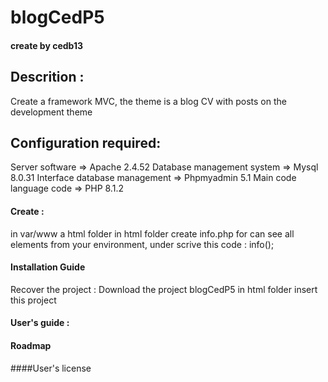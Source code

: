 # blogCedP5
#### create by cedb13
## Descrition : 
Create a framework MVC, the theme is a blog CV with posts on the development theme
## Configuration required:
Server software => Apache 2.4.52
Database management system => Mysql 8.0.31
Interface database management => Phpmyadmin 5.1
Main code language code => PHP 8.1.2
#### Create :
in var/www a html folder
in html folder create info.php for can see all elements from your environment, under scrive this code :
<php> info(); </php>
#### Installation Guide 
Recover the project :
Download the project blogCedP5
in html folder insert this project
#### User's guide : 
#### Roadmap
####User's license
